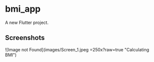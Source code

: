 # bmi_app

A new Flutter project.

## Screenshots

![Image not Found](images/Screen_1.jpeg =250x?raw=true  "Calculating BMI")

